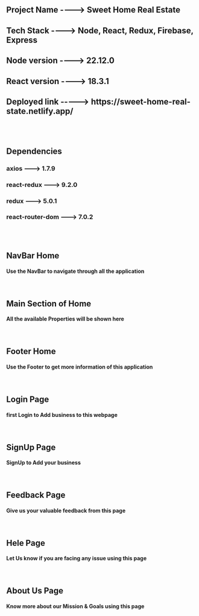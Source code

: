 <h2>Project Name ----> Sweet Home Real Estate</h2>
<h2>Tech Stack ----> Node, React, Redux, Firebase, Express </h2>
<h2>Node version ----> 22.12.0</h2>
<h2>React version ----> 18.3.1</h2>
<h2>Deployed link -----> https://sweet-home-real-state.netlify.app/</h2>
<br/>
<br/>

<h2>Dependencies</h2>
<h3>axios ---> 1.7.9<h3>
<h3>react-redux ---> 9.2.0</h3>
<h3>redux ---> 5.0.1</h3>
<h3>react-router-dom ---> 7.0.2</h3>

<br/>
<br/>

<h2>NavBar Home</h2>
<h4>Use the NavBar to navigate through all the application</h4>
<img src="./ReadmeResource/navbar.png" alt="" />
<br/>
<br/>
<h2>Main Section of Home</h2>
<h4>All the available Properties will be shown here</h4>
<img src="./ReadmeResource/main_section_home.png" alt="" />
<br/>
<br/>
<h2>Footer Home</h2>
<h4>Use the Footer to get more information of this application</h4>
<img src="./ReadmeResource/footer.png" alt="" />
<br/>
<br/>

<h2>Login Page</h2>
<h4>first Login to Add business to this webpage</h4>
<img src="./ReadmeResource/login.png" alt="" />
<br/>
<br/>

<h2>SignUp Page</h2>
<h4>SignUp to Add your business</h4>
<img src="./ReadmeResource/signup.png" alt="" />
<br/>
<br/>

<h2>Feedback Page</h2>
<h4>Give us your valuable feedback from this page</h4>
<img src="./ReadmeResource/feedback.png" alt="" />
<br/>
<br/>
<h2>Hele Page</h2>
<h4>Let Us know if you are facing any issue using this page</h4>
<img src="./ReadmeResource/help.png" alt="" />
<br/>
<br/>
<h2>About Us Page</h2>
<h4>Know more about our Mission & Goals using this page</h4>
<img src="./ReadmeResource/AboutUs.png" alt="" />






